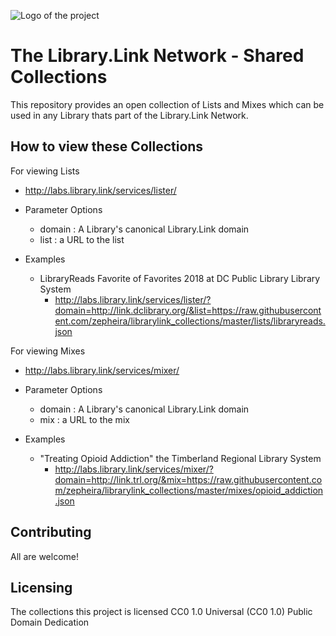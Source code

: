 ![Logo of the project](https://blobscdn.gitbook.com/v0/b/gitbook-28427.appspot.com/o/spaces%2F-L9lzkEj5Ku1H42-ZG0L%2Favatar.png?generation=1528742823162601&alt=media)

# The Library.Link Network - Shared Collections 

This repository provides an open collection of Lists and Mixes which can be used in any Library thats part of the Library.Link Network.
  
## How to view these Collections

For viewing Lists

- http://labs.library.link/services/lister/ 

- Parameter Options
    - domain : A Library's canonical Library.Link domain
    - list : a URL to the list
    
- Examples
    - LibraryReads Favorite of Favorites 2018 at DC Public Library Library System
        - http://labs.library.link/services/lister/?domain=http://link.dclibrary.org/&list=https://raw.githubusercontent.com/zepheira/librarylink_collections/master/lists/libraryreads.json
    
For viewing Mixes

- http://labs.library.link/services/mixer/ 

- Parameter Options
    - domain : A Library's canonical Library.Link domain
    - mix : a URL to the mix

- Examples
    - "Treating Opioid Addiction" the Timberland Regional Library System
        - http://labs.library.link/services/mixer/?domain=http://link.trl.org/&mix=https://raw.githubusercontent.com/zepheira/librarylink_collections/master/mixes/opioid_addiction.json

## Contributing

All are welcome! 

## Licensing

The collections this project is licensed CC0 1.0 Universal (CC0 1.0) Public Domain Dedication